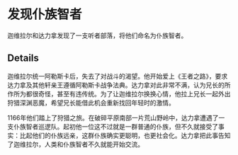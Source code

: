# 发现仆族智者
迦维拉尔和达力拿发现了一支听者部落，将他们命名为仆族智者。

## Details
迦维拉尔统一阿勒斯卡后，失去了对战斗的渴望。他开始爱上《王者之路》，要求达力拿及其他轩亲王遵循阿勒斯卡战争法典。达力拿对此非常不满，认为兄长的所作所为都很奇怪，甚至有违传统。为了让迦维拉尔换换心情，他拉上兄长一起外出狩猎深渊恶魔，希望兄长能借此机会重新找回年轻时的激情。

1166年他们踏上了狩猎之旅。在破碎平原南部一片荒山野岭中，达力拿遭遇了一支仆族智者巡逻队。起初他一位这不过就是一群普通的仆族，但不久就接受了事实：比起他们的仆族远亲，这群仆族确实更聪明，也更社会化。达力拿把此事告知了迦维拉尔，人类和仆族智者不久就能开始交流。
